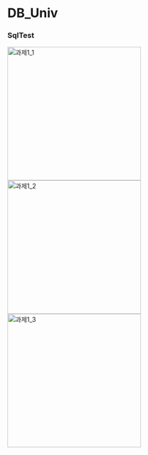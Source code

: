 # DB_Univ

### SqlTest 
<img width="300" alt="과제1_1" src="https://user-images.githubusercontent.com/70695311/103280704-62a95d00-4a14-11eb-8065-8747790e9814.png">
<img width="300" alt="과제1_2" src="https://user-images.githubusercontent.com/70695311/103280752-7ce33b00-4a14-11eb-9749-97341b9a8cdb.png">
<img width="300" alt="과제1_3" src="https://user-images.githubusercontent.com/70695311/103280760-7fde2b80-4a14-11eb-8945-600e63be9526.png">

